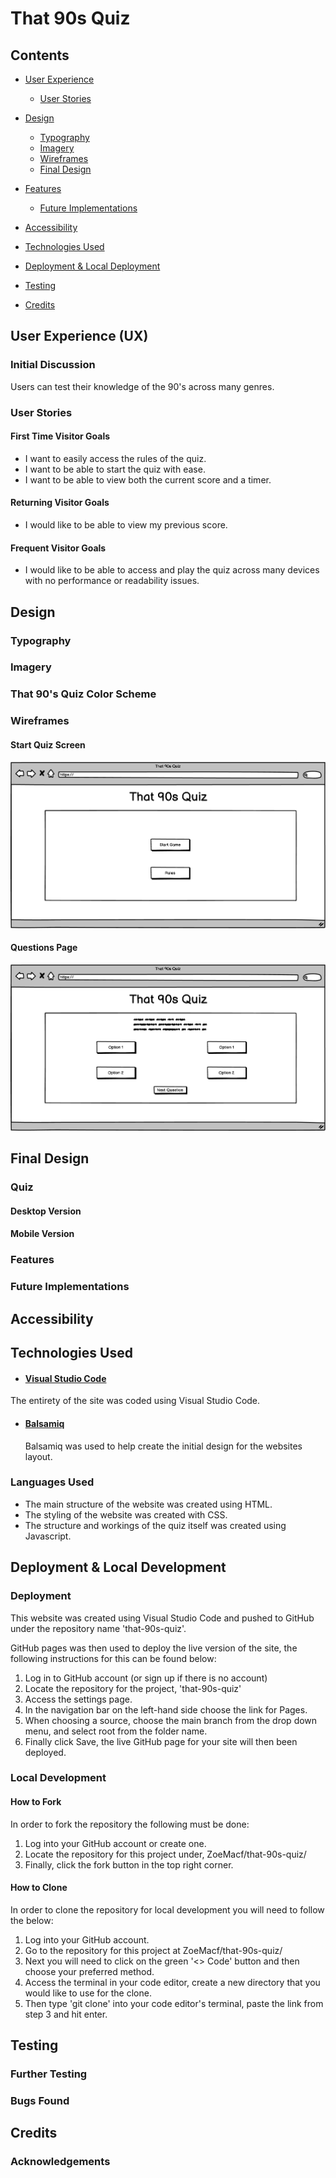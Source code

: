 # That 90s Quiz

## Contents

* [User Experience](#user-experience-ux)
  * [User Stories](#user-stories)

* [Design](#design)
  * [Typography](#typography)
  * [Imagery](#imagery)
  * [Wireframes](#wireframes)
  * [Final Design](#design)

* [Features](#features)
  * [Future Implementations](#future-implementations)

* [Accessibility](#accessibility)

* [Technologies Used](#technologies-used)

* [Deployment & Local Deployment](#deployment--local-development)

* [Testing](#testing)

* [Credits](#credits)




## User Experience (UX) 

### Initial Discussion

Users can test their knowledge of the 90's across many genres.


### User Stories

#### First Time Visitor Goals

- I want to easily access the rules of the quiz.
- I want to be able to start the quiz with ease.
- I want to be able to view both the current score and a timer.
#### Returning Visitor Goals

- I would like to be able to view my previous score.

#### Frequent Visitor Goals

- I would like to be able to access and play the quiz across many devices with no performance or readability issues. 


## Design

### Typography

### Imagery

### That 90's Quiz Color Scheme 


### Wireframes

#### Start Quiz Screen

![Start-Screen](./README-images/start-screen.png)

#### Questions Page

![Questions-Screen](./README-images/questions-screen.png)

## Final Design

### Quiz

#### Desktop Version


#### Mobile Version

### Features


### Future Implementations
 
   
## Accessibility



## Technologies Used

- #### [Visual Studio Code](https://code.visualstudio.com/)
The entirety of the site was coded using Visual Studio Code.

- #### [Balsamiq](https://balsamiq.com/wireframes/?gclid=Cj0KCQiA14WdBhD8ARIsANao07g6CkndNmxQPlHP92mM3VQBwb6lbQIg5FPinhmNFxWsAnM7BpA_PukaAldMEALw_wcB)
  Balsamiq was used to help create the initial design for the websites layout.

### Languages Used

- The main structure of the website was created using HTML.
- The styling of the website was created with CSS.
- The structure and workings of the quiz itself was created using Javascript.

## Deployment & Local Development

### Deployment

This website was created using Visual Studio Code and pushed to GitHub under the repository name 'that-90s-quiz'.

GitHub pages was then used to deploy the live version of the site, the following instructions for this can be found below:

1. Log in to GitHub account (or sign up if there is no account)
2. Locate the repository for the project, 'that-90s-quiz'
3. Access the settings page.
4. In the navigation bar on the left-hand side choose the link for Pages.
5. When choosing a source, choose the main branch from the drop down menu, and select root from the folder name. 
6. Finally click Save, the live GitHub page for your site will then been deployed.

### Local Development
#### How to Fork

In order to fork the repository the following must be done:

1. Log into your GitHub account or create one. 
2. Locate the repository for this project under, ZoeMacf/that-90s-quiz/
3. Finally, click the fork button in the top right corner.

#### How to Clone

In order to clone the repository for local development you will need to follow the below:

1. Log into your GitHub account. 
2. Go to the repository for this project at ZoeMacf/that-90s-quiz/
3. Next you will need to click on the green '<> Code' button and then choose your preferred method.
4. Access the terminal in your code editor, create a new directory that you would like to use for the clone. 
5. Then type 'git clone' into your code editor's terminal, paste the link from step 3 and hit enter. 
## Testing


### Further Testing


### Bugs Found


## Credits



### Acknowledgements